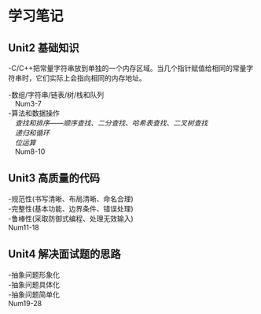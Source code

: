 # 学习笔记


## Unit2 基础知识
-C/C++把常量字符串放到单独的一个内存区域。当几个指针赋值给相同的常量字符串时，它们实际上会指向相同的内存地址。

-数组/字符串/链表/树/栈和队列   
&ensp;&ensp;Num3-7   
-算法和数据操作  
&ensp;&ensp;*查找和排序——顺序查找、二分查找、哈希表查找、二叉树查找*   
&ensp;&ensp;*递归和循环*   
&ensp;&ensp;*位运算*   
&ensp;&ensp;Num8-10

## Unit3 高质量的代码
-规范性(书写清晰、布局清晰、命名合理)   
-完整性(基本功能、边界条件、错误处理)   
-鲁棒性(采取防御式编程、处理无效输入)   
Num11-18

## Unit4 解决面试题的思路

-抽象问题形象化   
-抽象问题具体化   
-抽象问题简单化  
Num19-28
